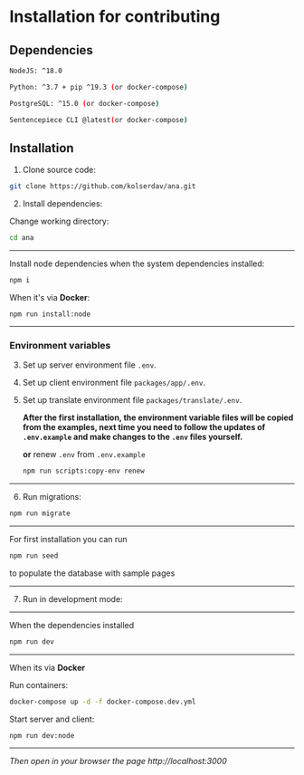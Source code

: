 # Installation for contributing

## Dependencies

```sh
NodeJS: ^18.0

Python: ^3.7 + pip ^19.3 (or docker-compose)

PostgreSQL: ^15.0 (or docker-compose)

Sentencepiece CLI @latest(or docker-compose)

```

## Installation

1. Clone source code:

```sh
git clone https://github.com/kolserdav/ana.git
```

2. Install dependencies:

Change working directory:

```sh
cd ana
```

---

Install node dependencies when the system dependencies installed:

```sh
npm i
```

When it's via **Docker**:

```
npm run install:node
```

---

### Environment variables

3. Set up server environment file `.env`.
4. Set up client environment file `packages/app/.env`.
5. Set up translate environment file `packages/translate/.env`.

   **After the first installation, the environment variable files will be copied from the examples, next time you need to follow the updates of `.env.example` and make changes to the `.env` files yourself.**

   **or** renew `.env` from `.env.example`

   ```sh
   npm run scripts:copy-env renew
   ```

---

6. Run migrations:

```sh
npm run migrate
```

---

For first installation you can run

```sh
npm run seed
```

to populate the database with sample pages

---

7. Run in development mode:

---

When the dependencies installed

```sh
npm run dev
```

---

When its via **Docker**

Run containers:

```sh
docker-compose up -d -f docker-compose.dev.yml
```

Start server and client:

```sh
npm run dev:node
```

---

_Then open in your browser the page http://localhost:3000_
